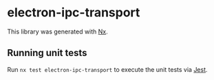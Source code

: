 # electron-ipc-transport

This library was generated with [Nx](https://nx.dev).

## Running unit tests

Run `nx test electron-ipc-transport` to execute the unit tests via [Jest](https://jestjs.io).
